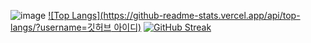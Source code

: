 ![image](https://github.com/Aqu3ria/Aqu3ria/assets/97608776/5bf2657d-8bc1-44d4-ae64-5ec31a28dfe5)
[![Top Langs](https://github-readme-stats.vercel.app/api/top-langs/?username=깃허브 아이디)](https://github.com/anuraghazra/github-readme-stats)
[![GitHub Streak](https://streak-stats.demolab.com?user=Aqu3ria&theme=tokyonight&exclude_days=Sun%2CSat)](https://git.io/streak-stats)
